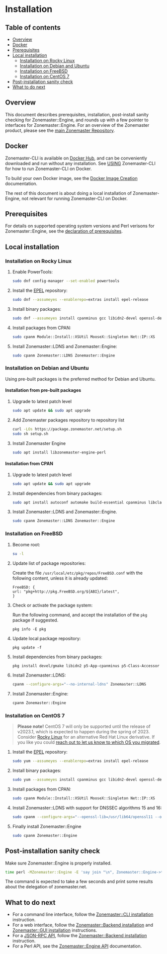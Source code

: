 # Installation

## Table of contents

* [Overview](#overview)
* [Docker](#docker)
* [Prerequisites](#prerequisites)
* [Local installation](#local-installation)
  * [Installation on Rocky Linux]
  * [Installation on Debian and Ubuntu]
  * [Installation on FreeBSD]
  * [Installation on CentOS 7]
* [Post-installation sanity check](#post-installation-sanity-check)
* [What to do next](#what-to-do-next)


## Overview

This document describes prerequisites, installation, post-install sanity
checking for Zonemaster::Engine, and rounds up with a few pointer to interfaces
for Zonemaster::Engine. For an overview of the Zonemaster product, please see
the [main Zonemaster Repository].


## Docker

Zonemaster-CLI is available on [Docker Hub], and can be conveniently downloaded
and run without any installation. See [USING] Zonemaster-CLI for how to run
Zonemaster-CLI on Docker.

To build your own Docker image, see the [Docker Image Creation] documentation.

The rest of this document is about doing a local installation of
Zonemaster-Engine, not relevant for running Zonemaster-CLI on Docker.


## Prerequisites

For details on supported operating system versions and Perl verisons for
Zonemaster::Engine, see the [declaration of prerequisites].


## Local installation

### Installation on Rocky Linux

1) Enable PowerTools:

   ```sh
   sudo dnf config-manager --set-enabled powertools
   ```

2) Install the [EPEL] repository:

   ```sh
   sudo dnf --assumeyes --enablerepo=extras install epel-release
   ```

3) Install binary packages:

   ```sh
   sudo dnf --assumeyes install cpanminus gcc libidn2-devel openssl-devel perl-Class-Accessor perl-Clone perl-core perl-Devel-CheckLib perl-Email-Valid perl-File-ShareDir perl-File-Slurp perl-libintl perl-IO-Socket-INET6 perl-List-MoreUtils perl-Locale-PO perl-Module-Find perl-Module-Install perl-Moose perl-Net-DNS perl-Pod-Coverage perl-Readonly perl-Test-Differences perl-Test-Exception perl-Test-Fatal perl-Test-NoWarnings perl-Test-Pod perl-Text-CSV perl-Test-Simple perl-YAML
   ```

4) Install packages from CPAN:

   ```sh
   sudo cpanm Module::Install::XSUtil MooseX::Singleton Net::IP::XS
   ```

5) Install Zonemaster::LDNS and Zonemaster::Engine:

     ```sh
     sudo cpanm Zonemaster::LDNS Zonemaster::Engine
     ```

### Installation on Debian and Ubuntu

Using pre-built packages is the preferred method for Debian and Ubuntu.

#### Installation from pre-built packages

1) Upgrade to latest patch level

   ```sh
   sudo apt update && sudo apt upgrade
   ```

2) Add Zonemaster packages repository to repository list
   ```sh
   curl -LOs https://package.zonemaster.net/setup.sh
   sudo sh setup.sh
   ```

3) Install Zonemaster Engine
   ```sh
   sudo apt install libzonemaster-engine-perl
   ```

#### Installation from CPAN

1) Upgrade to latest patch level

   ```sh
   sudo apt update && sudo apt upgrade
   ```

2) Install dependencies from binary packages:

   ```sh
   sudo apt install autoconf automake build-essential cpanminus libclass-accessor-perl libclone-perl libdevel-checklib-perl libemail-valid-perl libfile-sharedir-perl libfile-slurp-perl libidn2-dev libintl-perl libio-socket-inet6-perl liblist-moreutils-perl liblocale-po-perl libmodule-find-perl libmodule-install-perl libmodule-install-xsutil-perl libmoose-perl libmoosex-singleton-perl libnet-dns-perl libnet-ip-xs-perl libpod-coverage-perl libreadonly-perl libssl-dev libtest-differences-perl libtest-exception-perl libtest-fatal-perl libtest-nowarnings-perl libtest-pod-perl libtext-csv-perl libtool m4
   ```

3) Install Zonemaster::LDNS and Zonemaster::Engine.

   ```sh
   sudo cpanm Zonemaster::LDNS Zonemaster::Engine
   ```

### Installation on FreeBSD

1) Become root:

   ```sh
   su -l
   ```

2) Update list of package repositories:

   Create the file `/usr/local/etc/pkg/repos/FreeBSD.conf` with the
   following content, unless it is already updated:

   ```
   FreeBSD: {
   url: "pkg+http://pkg.FreeBSD.org/${ABI}/latest",
   }
   ```

3) Check or activate the package system:

   Run the following command, and accept the installation of the `pkg` package
   if suggested.

   ```
   pkg info -E pkg
   ```

4) Update local package repository:

   ```
   pkg update -f
   ```

5) Install dependencies from binary packages:

   ```sh
   pkg install devel/gmake libidn2 p5-App-cpanminus p5-Class-Accessor p5-Clone p5-Devel-CheckLib p5-Email-Valid p5-File-ShareDir p5-File-Slurp p5-IO-Socket-INET6 p5-List-MoreUtils p5-Locale-libintl p5-Module-Find p5-Module-Install p5-Module-Install-XSUtil p5-Moose p5-MooseX-Singleton p5-Net-DNS p5-Net-IP-XS p5-Pod-Coverage p5-Readonly p5-Test-Differences p5-Test-Exception p5-Test-Fatal p5-Test-NoWarnings p5-Test-Pod p5-Text-CSV dns/ldns
   ```

6) Install Zonemaster::LDNS:

   ```sh
   cpanm --configure-args="--no-internal-ldns" Zonemaster::LDNS
   ```

7) Install Zonemaster::Engine:

   ```sh
   cpanm Zonemaster::Engine
   ```

### Installation on CentOS 7

> **Please note!** CentOS 7 will only be supported until the release of
> v2023.1, which is expected to happen during the spring of 2023. Consider
> [Rocky Linux][Installation on Rocky Linux] for an alternative Red Hat Linux
> derivative.
> If you like you could [reach out to let us know to which OS you
> migrated][Mailing list zonemaster-users].

1) Install the [EPEL] repository:

   ```sh
   sudo yum --assumeyes --enablerepo=extras install epel-release
   ```

2) Install binary packages:

   ```sh
   sudo yum --assumeyes install cpanminus gcc libidn2-devel openssl-devel openssl11-devel perl-Class-Accessor perl-Clone perl-core perl-Devel-CheckLib perl-Email-Valid perl-File-ShareDir perl-File-Slurp perl-libintl perl-IO-Socket-INET6 perl-List-MoreUtils perl-Locale-PO perl-Module-Find perl-Module-Install perl-Moose perl-Net-DNS perl-Pod-Coverage perl-Readonly perl-Test-Differences perl-Test-Exception perl-Test-Fatal perl-Test-NoWarnings perl-Test-Pod perl-Text-CSV perl-Test-Simple perl-YAML
   ```

3) Install packages from CPAN:

   ```sh
   sudo cpanm Module::Install::XSUtil MooseX::Singleton Net::IP::XS
   ```

4) Install Zonemaster::LDNS with support for DNSSEC algorithms 15 and 16:

     ```sh
     sudo cpanm --configure-args="--openssl-lib=/usr/lib64/openssl11 --openssl-inc=/usr/include/openssl11" Zonemaster::LDNS
     ```

5) Finally install Zonemaster::Engine

     ```sh
     sudo cpanm Zonemaster::Engine
     ```


## Post-installation sanity check

Make sure Zonemaster::Engine is properly installed.

```sh
time perl -MZonemaster::Engine -E 'say join "\n", Zonemaster::Engine->test_module("BASIC", "zonemaster.net")'
```

The command is expected to take a few seconds and print some results about the delegation of zonemaster.net.


## What to do next

* For a command line interface, follow the [Zonemaster::CLI installation] instruction.
* For a web interface, follow the [Zonemaster::Backend installation] and [Zonemaster::GUI installation] instructions.
* For a [JSON-RPC API], follow the [Zonemaster::Backend installation] instruction.
* For a Perl API, see the [Zonemaster::Engine API] documentation.


[Declaration of prerequisites]:                      https://github.com/zonemaster/zonemaster#prerequisites
[Docker Hub]:                                        https://hub.docker.com/u/zonemaster
[Docker Image Creation]:                             https://github.com/zonemaster/zonemaster/blob/master/docs/internal-documentation/maintenance/ReleaseProcess-create-docker-image.md
[EPEL]:                                              https://fedoraproject.org/wiki/EPEL
[Installation on Debian and Ubuntu]:                 #installation-on-debian-and-ubuntu
[Installation on FreeBSD]:                           #installation-on-freebsd
[Installation on Rocky Linux]:                       #installation-on-rocky-linux
[Installation on CentOS 7]:                          #installation-on-centos-7
[JSON-RPC API]:                                      https://github.com/zonemaster/zonemaster-backend/blob/master/docs/API.md
[Mailing list zonemaster-users]:                     https://github.com/zonemaster/zonemaster/blob/master/docs/contact-and-mailing-lists.md#zonemaster-users
[Main Zonemaster Repository]:                        https://github.com/zonemaster/zonemaster
[USING]:                                             https://github.com/zonemaster/zonemaster-cli/blob/master/USING.md
[Zonemaster::Backend installation]:                  https://github.com/zonemaster/zonemaster-backend/blob/master/docs/Installation.md
[Zonemaster::CLI installation]:                      https://github.com/zonemaster/zonemaster-cli/blob/master/docs/Installation.md
[Zonemaster::Engine API]:                            http://search.cpan.org/~znmstr/Zonemaster-Engine/lib/Zonemaster/Engine/Overview.pod
[Zonemaster::GUI installation]:                      https://github.com/zonemaster/zonemaster-gui/blob/master/docs/Installation.md
